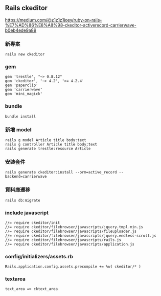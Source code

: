 ## Rails ckeditor
https://medium.com/@z1z1z1joey/ruby-on-rails-%E7%AD%86%E8%A8%98-ckeditor-activerecord-carrierwave-b0eb4ede9a89

### 新專案
	rails new ckeditor

### gem
	gem 'trestle', "~> 0.8.12"
	gem 'ckeditor', '~> 4.2', '>= 4.2.4'
	gem 'paperclip'
	gem 'carrierwave'
	gem 'mini_magick'

### bundle
	bundle install

### 新增 model
	rails g model Article title body:text
	rails g controller Article title body:text
	rails generate trestle:resource Article

### 安裝套件
	rails generate ckeditor:install --orm=active_record --backend=carrierwave

### 資料庫遷移
	rails db:migrate

### include javascript
	//= require ckeditor/init
	//= require ckeditor/filebrowser/javascripts/jquery.tmpl.min.js
	//= require ckeditor/filebrowser/javascripts/fileuploader.js
	//= require ckeditor/filebrowser/javascripts/jquery.endless-scroll.js
	//= require ckeditor/filebrowser/javascripts/rails.js
	//= require ckeditor/filebrowser/javascripts/application.js


### config/initializers/assets.rb
	Rails.application.config.assets.precompile += %w( ckeditor/* )

### textarea
	text_area => cktext_area

